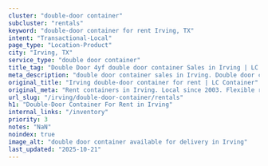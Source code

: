 ```yaml
---
cluster: "double-door container"
subcluster: "rentals"
keyword: "double-door container for rent Irving, TX"
intent: "Transactional-Local"
page_type: "Location-Product"
city: "Irving, TX"
service_type: "double door container"
title_tag: "Double Door 4yf double door container Sales in Irving | LC Container"
meta_description: "double door container sales in Irving. Double door containers for easy access. Fast delivery, competitive pricing. Serving double door container area. Quote ID: H21. Call (214) 524-4168 for your free quote today."
original_title: "Irving double-door container for rent | LC Container"
original_meta: "Rent containers in Irving. Local since 2003. Flexible rental terms. Same-week delivery available. Get your free quote — call (214) 524-4168 today."
url_slug: "/irving/double-door-container/rentals"
h1: "Double-Door Container For Rent in Irving"
internal_links: "/inventory"
priority: 3
notes: "NaN"
noindex: true
image_alt: "double door container available for delivery in Irving"
last_updated: "2025-10-21"
---
```


<!-- TODO: Add unique city/inventory copy, images, and internal links here. -->
